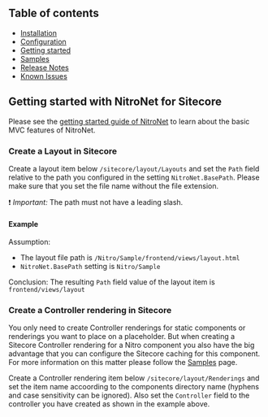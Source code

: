 ## Table of contents
- [Installation](installation.md)
- [Configuration](configuration.md)
- [Getting started](getting-started.md)
- [Samples](samples.md)
- [Release Notes](https://github.com/namics/NitroNetSitecore/releases)
- [Known Issues](known-issues.md)

## Getting started with NitroNet for Sitecore

Please see the [getting started guide of NitroNet](https://github.com/namics/NitroNet/blob/master/docs/getting-started.md) to learn about the basic MVC features of NitroNet.

### Create a Layout in Sitecore

Create a layout item below `/sitecore/layout/Layouts` and set the `Path` field relative to the path you configured in the setting `NitroNet.BasePath`. Please make sure that you set the file name without the file extension.

:exclamation: *Important:* The path must not have a leading slash.

#### Example
Assumption:
- The layout file path is `/Nitro/Sample/frontend/views/layout.html`
- `NitroNet.BasePath` setting is `Nitro/Sample`

Conclusion: The resulting `Path` field value of the layout item is `frontend/views/layout`

### Create a Controller rendering in Sitecore

You only need to create Controller renderings for static components or renderings you want to place on a placeholder. But when creating a Sitecore Controller rendering for a Nitro component you also have the big advantage that you can configure the Sitecore caching for this component.
For more information on this matter please follow the [Samples](samples.md) page.

Create a Controller rendering item below `/sitecore/layout/Renderings` and set the item name accoording to the components directory name (hyphens and case sensitivity can be ignored). Also set the `Controller` field to the controller you have created as shown in the example above.